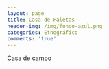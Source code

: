 ```yaml
---
layout: page
title: Casa de Paletas
header-img: /img/fondo-azul.png
categories: Etnográfico
comments: 'true'
---
```



Casa de campo

<div class="photos">
</div>
